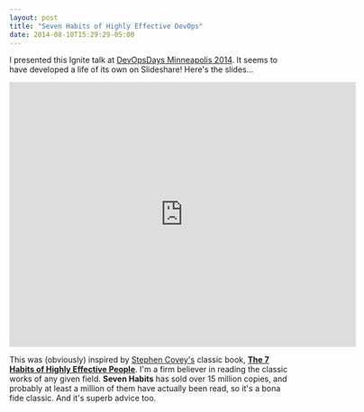 ```yaml
---
layout: post
title: "Seven Habits of Highly Effective DevOps"
date: 2014-08-10T15:29:29-05:00
---
```


I presented this Ignite talk at [DevOpsDays Minneapolis 2014](http://devopsdays.org/events/2014-minneapolis/). It seems to have developed a life of its own on Slideshare! Here's the slides... 

<!-- more -->

<iframe src="http://www.slideshare.net/davestagner/slideshelf" width="615px" height="470px" frameborder="0" marginwidth="0" marginheight="0" scrolling="no" style="border:none;" allowfullscreen webkitallowfullscreen mozallowfullscreen></iframe>

This was (obviously) inspired by [Stephen Covey's](https://www.stephencovey.com/) classic book, [**The 7 Habits of Highly Effective People**](http://www.amazon.com/Habits-Highly-Effective-People-Anniversary-ebook/dp/B00GOZV3TM/ref=sr_1_1_ha?s=digital-text&ie=UTF8&qid=1407702953&sr=1-1&keywords=seven+habits+of+highly+effective+people). I'm a firm believer in reading the classic works of any given field. **Seven Habits** has sold over 15 million copies, and probably at least a million of them have actually been read, so it's a bona fide classic. And it's superb advice too. 
